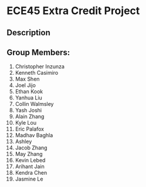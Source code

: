 # ECE45 Extra Credit Project

## Description

## Group Members:

1. Christopher Inzunza 
2. Kenneth Casimiro
3. Max Shen
4. Joel Jijo
5. Ethan Kook
6. Yanhua Liu
7. Collin Walmsley
8. Yash Joshi
9. Alain Zhang
10. Kyle Lou
11. Eric Palafox
12. Madhav Baghla
13. Ashley
14. Jacob Zhang
15. May Zhang
16. Kevin Lebed
17. Arihant Jain
18. Kendra Chen
19. Jasmine Le

